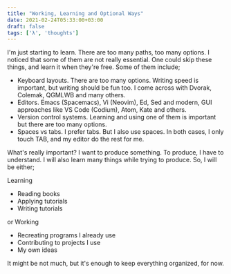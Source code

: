 ```yaml
---
title: "Working, Learning and Optional Ways"
date: 2021-02-24T05:33:00+03:00
draft: false
tags: ['λ', 'thoughts']
---
```


I'm just starting to learn. There are too many paths, too many options. I noticed that some of them are not really essential. One could skip these things, and learn it when they're free. Some of them include;
* Keyboard layouts. There are too many options. Writing speed is important, but writing should be fun too. I come across with Dvorak, Colemak, QGMLWB and many others.
* Editors. Emacs (Spacemacs), Vi (Neovim), Ed, Sed and modern, GUI approaches like VS Code (Codium), Atom, Kate and others.
* Version control systems. Learning and using one of them is important but there are too many options.
* Spaces vs tabs. I prefer tabs. But I also use spaces. In both cases, I only touch TAB, and my editor do the rest for me.

What's really important? I want to produce something. To produce, I have to understand. I will also learn many things while trying to produce. So, I will be either;

Learning
* Reading books
* Applying tutorials
* Writing tutorials

or Working
* Recreating programs I already use
* Contributing to projects I use
* My own ideas

It might be not much, but it's enough to keep everything organized, for now.